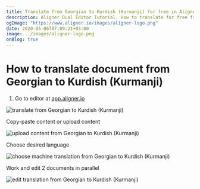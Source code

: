 ```yaml
---
title: Translate from Georgian to Kurdish (Kurmanji) for free in Aligner Editor
description: Aligner Dual Editor Tutorial. How to translate for free from Georgian to Kurdish (Kurmanji). Aligner is multilingual document management platform. 
ogImage: "https://www.aligner.io/images/aligner-logo.png"
date: 2020-05-06T07:09:21+03:00
image: ../images/aligner-logo.png
onBlog: true
---
```


# How to translate document from Georgian to Kurdish (Kurmanji)

1. Go to editor at [app.aligner.io](https://app.aligner.io "Aligner App web page")

![translate from Georgian to Kurdish (Kurmanji)](../aligner-blank-editor.png "translate from Georgian to Kurdish (Kurmanji)")

Copy-paste content or upload content

![upload content from Georgian to Kurdish (Kurmanji)](../aligner-uploaded-document.png "upload content from Georgian to Kurdish (Kurmanji)")

Choose desired language

![choose machine translation from Georgian to Kurdish (Kurmanji)](../aligner-language-dropdown.png "choose machine translation from Georgian to Kurdish (Kurmanji)")

Work and edit 2 documents in parallel

![edit translation from Georgian to Kurdish (Kurmanji)](../aligner-double-sitded-editor.png "edit translation from Georgian to Kurdish (Kurmanji)")

